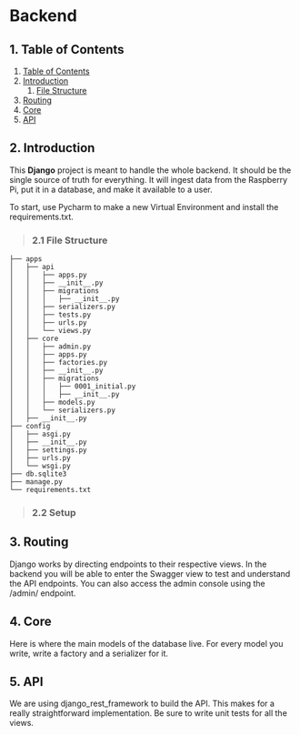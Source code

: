 # Backend

## 1. Table of Contents

1. [Table of Contents](#1-table-of-contents)
2. [Introduction](#2-introduction)
    1. [File Structure](#21-file-structure)
3. [Routing](#3routing)
4. [Core](#4core)
5. [API](#5api)

## 2. Introduction

This **Django** project is meant to handle the whole backend. It should be the single source of truth for everything.
It will ingest data from the Raspberry Pi, put it in a database, and make it available to
a user.

To start, use Pycharm to make a new Virtual Environment and install the requirements.txt.

> ### 2.1 File Structure

```
├── apps
│   ├── api
│   │   ├── apps.py
│   │   ├── __init__.py
│   │   ├── migrations
│   │   │   ├── __init__.py
│   │   ├── serializers.py
│   │   ├── tests.py
│   │   ├── urls.py
│   │   └── views.py
│   ├── core
│   │   ├── admin.py
│   │   ├── apps.py
│   │   ├── factories.py
│   │   ├── __init__.py
│   │   ├── migrations
│   │   │   ├── 0001_initial.py
│   │   │   ├── __init__.py
│   │   ├── models.py
│   │   └── serializers.py
│   ├── __init__.py
├── config
│   ├── asgi.py
│   ├── __init__.py
│   ├── settings.py
│   ├── urls.py
│   └── wsgi.py
├── db.sqlite3
├── manage.py
└── requirements.txt
```

> ### 2.2 Setup

## 3. Routing
Django works by directing endpoints to their respective views. In the backend you will be able to enter the Swagger 
view to test and understand the API endpoints. You can also access the admin console using the /admin/ endpoint.


## 4. Core
Here is where the main models of the database live. For every model you write, write a factory and a serializer for it.

## 5. API
We are using django_rest_framework to build the API. This makes for a really straightforward implementation.
Be sure to write unit tests for all the views.



